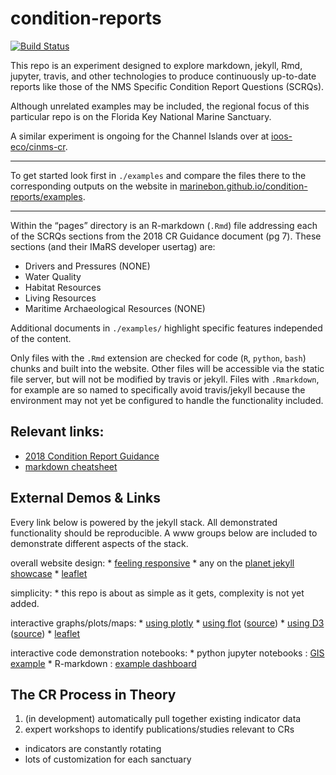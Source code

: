 
# condition-reports

[![Build
Status](https://travis-ci.org/marinebon/condition-reports.svg?branch=master)](https://travis-ci.org/marinebon/condition-reports)

This repo is an experiment designed to explore markdown,
jekyll, Rmd, jupyter, travis, and other technologies to 
produce continuously up-to-date reports like those of the
NMS Specific Condition Report Questions (SCRQs).

Although unrelated examples may be included, the regional focus of this particular repo is on the Florida Key National Marine Sanctuary.

A similar experiment is ongoing for the Channel Islands over at [ioos-eco/cinms-cr](https://github.com/ioos-eco/cinms-cr).

----------------------------------

To get started look first in `./examples` and compare the files there to the corresponding outputs on the website in [marinebon.github.io/condition-reports/examples](https://marinebon.github.io/condition-reports/examples).

----------------------------------

Within the “pages” directory is an R-markdown (`.Rmd`) file addressing
each of the SCRQs sections from the 2018 CR Guidance document (pg 7).
These sections (and their IMaRS developer usertag) are:

  - Drivers and Pressures (NONE)
  - Water Quality
  - Habitat Resources
  - Living Resources
  - Maritime Archaeological Resources (NONE)

Additional documents in `./examples/` highlight specific features
independed of the content.

Only files with the `.Rmd` extension are checked for code (`R`,
`python`, `bash`) chunks and built into the website. Other files will be
accessible via the static file server, but will not be modified by
travis or jekyll. Files with `.Rmarkdown`, for example are so named to
specifically avoid travis/jekyll because the environment may not yet be
configured to handle the functionality included.

## Relevant links:

  - [2018 Condition Report
    Guidance](https://github.com/USF-IMARS/condition-reports/blob/master/2018-condition-report-guidance.pdf)
  - [markdown
    cheatsheet](https://github.com/adam-p/markdown-here/wiki/Markdown-Cheatsheet)

## External Demos & Links

Every link below is powered by the jekyll stack. All demonstrated
functionality should be reproducible. A www groups below are included to
demonstrate different aspects of the stack.

overall website design: \* [feeling
responsive](https://github.com/Phlow/feeling-responsive) \* any on the
[planet jekyll showcase](http://planetjekyll.github.io/showcase/) \*
[leaflet](https://leafletjs.com/)

simplicity: \* this repo is about as simple as it gets, complexity is
not yet added.

interactive graphs/plots/maps: \* [using
plotly](https://davistownsend.github.io/blog/PlotlyBloggingTutorial/) \*
[using flot](http://www.flotcharts.org/)
([source](https://github.com/flot/flot.github.com)) \* [using
D3](http://d3.js.yaml.jekyll.apievangelist.com/bar-chart/)
([source](https://github.com/api-evangelist-tools/d3-js-using-yaml-jekyll))
\* [leaflet](https://leafletjs.com/)

interactive code demonstration notebooks: \* python jupyter notebooks :
[GIS
example](http://nbviewer.jupyter.org/github/mqlaql/geospatial-data/blob/master/Geospatial-Data-with-Python.ipynb)
\* R-markdown : [example
dashboard](https://beta.rstudioconnect.com/jjallaire/htmlwidgets-highcharter/htmlwidgets-highcharter.html)

## The CR Process in Theory

1.  (in development) automatically pull together existing indicator data
2.  expert workshops to identify publications/studies relevant to CRs

<!-- end list -->

  - indicators are constantly rotating
  - lots of customization for each sanctuary
